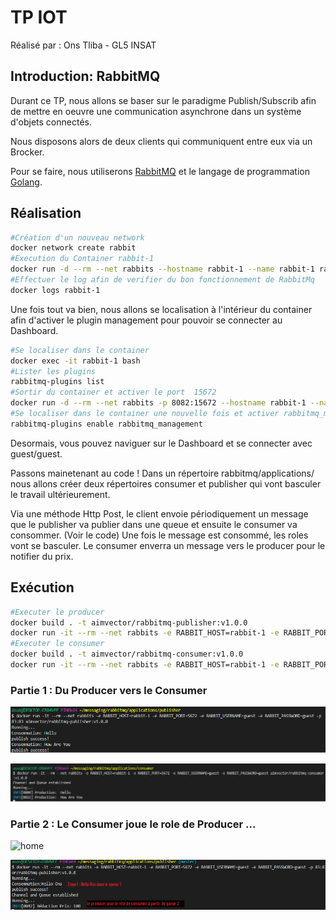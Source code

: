 # TP IOT 
Réalisé par : Ons Tliba - GL5 INSAT 
## Introduction: RabbitMQ
Durant ce TP, nous allons se baser sur le paradigme Publish/Subscrib afin de mettre en oeuvre une communication asynchrone dans un système d'objets connectés. 


Nous disposons alors de deux clients qui communiquent entre eux via un Brocker.


Pour se faire, nous utiliserons [RabbitMQ](https://www.rabbitmq.com/) et le langage de programmation [Golang](https://golang.org/).


## Réalisation
```bash
#Création d'un nouveau network 
docker network create rabbit
#Execution du Container rabbit-1
docker run -d --rm --net rabbits --hostname rabbit-1 --name rabbit-1 rabbitmq:3.8 
#Effectuer le log afin de verifier du bon fonctionnement de RabbitMq
docker logs rabbit-1
```
Une fois tout va bien, nous allons se localisation à l'intérieur du container afin d'activer le plugin management pour pouvoir se connecter au Dashboard. 

```bash
#Se localiser dans le container 
docker exec -it rabbit-1 bash
#Lister les plugins 
rabbitmq-plugins list 
#Sortir du container et activer le port  15672
docker run -d --rm --net rabbits -p 8082:15672 --hostname rabbit-1 --name rabbit-1 rabbitmq:3.8
#Se localiser dans le container une nouvelle fois et activer rabbitmq_management
rabbitmq-plugins enable rabbitmq_management
```
Desormais, vous pouvez naviguer sur le Dashboard et se connecter avec guest/guest.

Passons mainetenant au code ! Dans un répertoire rabbitmq/applications/ nous allons créer deux répertoires consumer et publisher qui vont basculer le travail ultérieurement. 

Via une méthode Http Post, le client envoie périodiquement un message que le publisher va publier dans une queue et ensuite le consumer va consommer. (Voir le code)
Une fois le message est consommé, les roles vont se basculer. Le consumer enverra un message vers le producer pour le notifier du prix. 

## Exécution 
```bash
#Executer le producer
docker build . -t aimvector/rabbitmq-publisher:v1.0.0
docker run -it --rm --net rabbits -e RABBIT_HOST=rabbit-1 -e RABBIT_PORT=5672 -e RABBIT_USERNAME=guest -e RABBIT_PASSWORD=guest -p 83:83 aimvector/rabbitmq-publisher:v1.0.0
#Executer le consumer
docker build . -t aimvector/rabbitmq-consumer:v1.0.0
docker run -it --rm --net rabbits -e RABBIT_HOST=rabbit-1 -e RABBIT_PORT=5672 -e RABBIT_USERNAME=guest -e RABBIT_PASSWORD=guest aimvector/rabbitmq-consumer:v1.0.0
```
### Partie 1 : Du Producer vers le Consumer 
 ![home](rabbitmq/applications/images/RunPublisher.png)

 ![home](rabbitmq/applications/images/RunConsumer.png)

### Partie 2 : Le Consumer joue le role de Producer ... 
 ![home](rabbitmq/applications/images/conusumer.png)

 ![home](rabbitmq/applications/images/producer.png)
